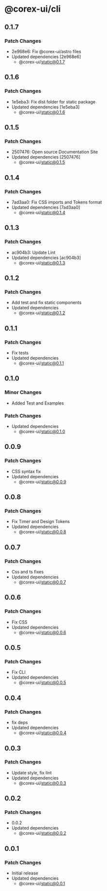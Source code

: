 # @corex-ui/cli

## 0.1.7

### Patch Changes

- 2e968e6: Fix @corex-ui/astro files
- Updated dependencies [2e968e6]
  - @corex-ui/static@0.1.7

## 0.1.6

### Patch Changes

- 1e5eba3: Fix dist folder for static package
- Updated dependencies [1e5eba3]
  - @corex-ui/static@0.1.6

## 0.1.5

### Patch Changes

- 2507476: Open source Documentation Site
- Updated dependencies [2507476]
  - @corex-ui/static@0.1.5

## 0.1.4

### Patch Changes

- 7ad3aa0: Fix CSS imports and Tokens format
- Updated dependencies [7ad3aa0]
  - @corex-ui/static@0.1.4

## 0.1.3

### Patch Changes

- ac904b3: Update Lint
- Updated dependencies [ac904b3]
  - @corex-ui/static@0.1.3

## 0.1.2

### Patch Changes

- Add test and fix static components
- Updated dependencies
  - @corex-ui/static@0.1.2

## 0.1.1

### Patch Changes

- Fix tests
- Updated dependencies
  - @corex-ui/static@0.1.1

## 0.1.0

### Minor Changes

- Added Test and Examples

### Patch Changes

- Updated dependencies
  - @corex-ui/static@0.1.0

## 0.0.9

### Patch Changes

- CSS syntax fix
- Updated dependencies
  - @corex-ui/static@0.0.9

## 0.0.8

### Patch Changes

- Fix Timer and Design Tokens
- Updated dependencies
  - @corex-ui/static@0.0.8

## 0.0.7

### Patch Changes

- Css and ts fixes
- Updated dependencies
  - @corex-ui/static@0.0.7

## 0.0.6

### Patch Changes

- Fix CSS
- Updated dependencies
  - @corex-ui/static@0.0.6

## 0.0.5

### Patch Changes

- Fix CLI
- Updated dependencies
  - @corex-ui/static@0.0.5

## 0.0.4

### Patch Changes

- fix deps
- Updated dependencies
  - @corex-ui/static@0.0.4

## 0.0.3

### Patch Changes

- Update style, fix lint
- Updated dependencies
  - @corex-ui/static@0.0.3

## 0.0.2

### Patch Changes

- 0.0.2
- Updated dependencies
  - @corex-ui/static@0.0.2

## 0.0.1

### Patch Changes

- Initial release
- Updated dependencies
  - @corex-ui/static@0.0.1
